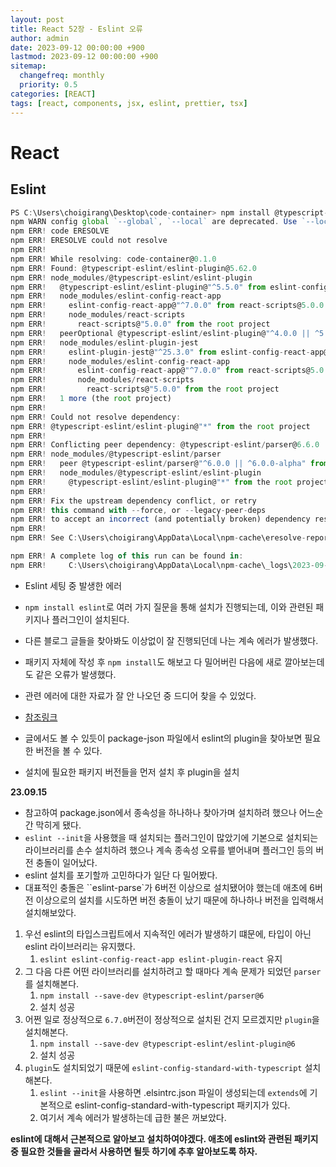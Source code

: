 ```yaml
---
layout: post
title: React 52장 - Eslint 오류
author: admin
date: 2023-09-12 00:00:00 +900
lastmod: 2023-09-12 00:00:00 +900
sitemap:
  changefreq: monthly
  priority: 0.5
categories: [REACT]
tags: [react, components, jsx, eslint, prettier, tsx]
---
```


# React

## Eslint

```js
PS C:\Users\choigirang\Desktop\code-container> npm install @typescript-eslint/eslint-plugin
npm WARN config global `--global`, `--local` are deprecated. Use `--location=global` instead.
npm ERR! code ERESOLVE
npm ERR! ERESOLVE could not resolve
npm ERR!
npm ERR! While resolving: code-container@0.1.0
npm ERR! Found: @typescript-eslint/eslint-plugin@5.62.0
npm ERR! node_modules/@typescript-eslint/eslint-plugin
npm ERR!   @typescript-eslint/eslint-plugin@"^5.5.0" from eslint-config-react-app@7.0.1
npm ERR!   node_modules/eslint-config-react-app
npm ERR!     eslint-config-react-app@"^7.0.0" from react-scripts@5.0.0
npm ERR!     node_modules/react-scripts
npm ERR!       react-scripts@"5.0.0" from the root project
npm ERR!   peerOptional @typescript-eslint/eslint-plugin@"^4.0.0 || ^5.0.0" from eslint-plugin-jest@25.7.0
npm ERR!   node_modules/eslint-plugin-jest
npm ERR!     eslint-plugin-jest@"^25.3.0" from eslint-config-react-app@7.0.1
npm ERR!     node_modules/eslint-config-react-app
npm ERR!       eslint-config-react-app@"^7.0.0" from react-scripts@5.0.0
npm ERR!       node_modules/react-scripts
npm ERR!         react-scripts@"5.0.0" from the root project
npm ERR!   1 more (the root project)
npm ERR!
npm ERR! Could not resolve dependency:
npm ERR! @typescript-eslint/eslint-plugin@"*" from the root project
npm ERR!
npm ERR! Conflicting peer dependency: @typescript-eslint/parser@6.6.0
npm ERR! node_modules/@typescript-eslint/parser
npm ERR!   peer @typescript-eslint/parser@"^6.0.0 || ^6.0.0-alpha" from @typescript-eslint/eslint-plugin@6.6.0
npm ERR!   node_modules/@typescript-eslint/eslint-plugin
npm ERR!     @typescript-eslint/eslint-plugin@"*" from the root project
npm ERR!
npm ERR! Fix the upstream dependency conflict, or retry
npm ERR! this command with --force, or --legacy-peer-deps
npm ERR! to accept an incorrect (and potentially broken) dependency resolution.
npm ERR!
npm ERR! See C:\Users\choigirang\AppData\Local\npm-cache\eresolve-report.txt for a full report.

npm ERR! A complete log of this run can be found in:
npm ERR!     C:\Users\choigirang\AppData\Local\npm-cache\_logs\2023-09-11T15_00_31_723Z-debug-0.log
```

- Eslint 세팅 중 발생한 에러
- `npm install eslint`로 여러 가지 질문을 통해 설치가 진행되는데, 이와 관련된 패키지나 플러그인이 설치된다.
- 다른 블로그 글들을 찾아봐도 이상없이 잘 진행되던데 나는 계속 에러가 발생했다.
- 패키지 자체에 작성 후 `npm install`도 해보고 다 밀어버린 다음에 새로 깔아보는데도 같은 오류가 발생했다.
- 관련 에러에 대한 자료가 잘 안 나오던 중 드디어 찾을 수 있었다.
- [참조링크](https://stackoverflow.com/questions/76828444/failed-to-install-typescript-eslint-eslint-plugin)

- 글에서도 볼 수 있듯이 package-json 파일에서 eslint의 plugin을 찾아보면 필요한 버전을 볼 수 있다.
- 설치에 필요한 패키지 버전들을 먼저 설치 후 plugin을 설치

**23.09.15**

- 참고하여 package.json에서 종속성을 하나하나 찾아가며 설치하려 했으나 어느순간 막히게 됐다.
- `eslint --init`을 사용했을 때 설치되는 플러그인이 많았기에 기본으로 설치되는 라이브러리를 손수 설치하려 했으나 계속 종속성 오류를 뱉어내며 플러그인 등의 버전 충돌이 일어났다.
- eslint 설치를 포기할까 고민하다가 일단 다 밀어봤다.
- 대표적인 충돌은 ``eslint-parse`가 6버전 이상으로 설치됐어야 했는데 애초에 6버전 이상으로의 설치를 시도하면 버전 충돌이 났기 때문에 하나하나 버전을 입력해서 설치해보았다.

1. 우선 eslint의 타입스크립트에서 지속적인 에러가 발생하기 떄문에, 타입이 아닌 eslint 라이브러리는 유지했다.
   1. `eslint eslint-config-react-app eslint-plugin-react` 유지
2. 그 다음 다른 어떤 라이브러리를 설치하려고 할 때마다 계속 문제가 되었던 `parser`를 설치해본다.
   1. `npm install --save-dev @typescript-eslint/parser@6`
   2. 설치 성공
3. 어쩐 일로 정상적으로 `6.7.0`버전이 정상적으로 설치된 건지 모르겠지만 `plugin`을 설치해본다.
   1. `npm install --save-dev @typescript-eslint/eslint-plugin@6`
   2. 설치 성공
4. `plugin`도 설치되었기 때문에 `eslint-config-standard-with-typescript` 설치해본다.
   1. `eslint --init`을 사용하면 .elsintrc.json 파일이 생성되는데 `extends`에 기본적으로 eslint-config-standard-with-typescript 패키지가 있다.
   2. 여기서 계속 에러가 발생하는데 급한 불은 꺼보았다.

**eslint에 대해서 근본적으로 알아보고 설치하여야겠다. 애초에 eslint와 관련된 패키지 중 필요한 것들을 골라서 사용하면 될듯 하기에 추후 알아보도록 하자.**

